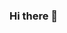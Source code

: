 ### Hi there 👋

<!--
**awstine/awstine** is a ✨ _special_ ✨ repository because its `README.md` (this file) appears on your GitHub profile.

Here are some ideas to get you started:

- 🔭 I’m currently working on Web development
- 🌱 I’m currently learning HTML,CSS and JAVASCRIPT
- 👯 I’m looking to collaborate on Android development too
- 🤔 I’m looking for help with Experienced tech Gz
- 💬 Ask me about anything except my personal lifestyle
- 📫 How to reach me: LinkedIn @austine
- 😄 Pronouns: HE
- ⚡ Fun fact: I DONNO 😄😄 
-->
